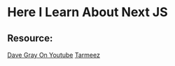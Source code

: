 # Here I Learn About Next JS
## Resource: 
[Dave Gray On Youtube](https://www.youtube.com/watch?v=843nec-IvW0)
[Tarmeez](https://www.youtube.com/watch?v=_t4c-vxalp4)
